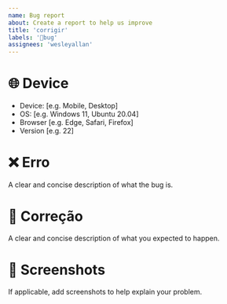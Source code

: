 ```yaml
---
name: Bug report
about: Create a report to help us improve
title: 'corrigir'
labels: '🐛bug'
assignees: 'wesleyallan'
---
```


# 🌐 Device
- Device: [e.g. Mobile, Desktop]
- OS: [e.g. Windows 11, Ubuntu 20.04]
- Browser [e.g. Edge, Safari, Firefox]
- Version [e.g. 22]

# ❌ Erro
A clear and concise description of what the bug is.

<!--
# 👣 Passos
Steps to reproduce the behavior:

1. Go to '...'
2. Click on '....'
3. Scroll down to '....'
4. See error
-->

# 🔧 Correção
A clear and concise description of what you expected to happen.


# 🌆 Screenshots
If applicable, add screenshots to help explain your problem.

<!--
Additional context
Add any other context about the problem here
-->